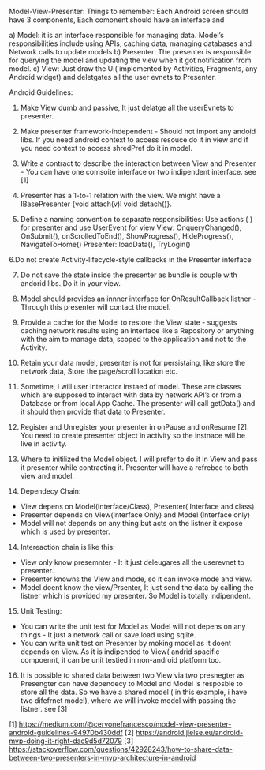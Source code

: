 Model-View-Presenter: Things to remember:
Each Android screen should have 3 components, Each comonent should have an interface and 

a) Model: it is an interface responsible for managing data. Model’s responsibilities include using APIs, caching data, managing databases and Network calls to update models
b) Presenter: The presenter is responsible for querying the model and updating the view when it got notification from model.
c) View: Just draw the UI( implemented by Activities, Fragments, any Android widget) and deletgates all the user evnets to Presenter.

Android Guidelines:

1. Make View dumb and passive, It just delatge all the userEvnets to presenter.

2. Make presenter framework-independent - Should not import any andoid libs. If you need android context to access resouce do it in view and if you need context to access shredPref do it in model.

3. Write a contract to describe the interaction between View and Presenter - You can have one comsoite interface or two indipendent interface. see [1]

4. Presenter has a 1-to-1 relation with the view. We might have a IBasePresenter {void attach(v)l void detach()}.

5. Define a naming convention to separate responsibilities: Use actions (  ) for presenter and use UserEvent for view
View: OnqueryChanged(), OnSubmit(), onScrolledToEnd(), ShowProgress(), HideProgress(), NavigateToHome()
Presenter: loadData(), TryLogin()

6.Do not create Activity-lifecycle-style callbacks in the Presenter interface

7. Do not save the state inside the presenter as bundle is couple with andorid libs. Do it in your view.

8. Model should provides an innner interface for OnResultCallback listner - Through this presenter will contact the model.

9. Provide a cache for the Model to restore the View state - suggests caching network results using an interface like a Repository or anything with the aim to manage data, scoped to the application and not to the Activity.

10. Retain your data model, presenter is not for persistaing, like store the network data, Store the page/scroll location etc.

11. Sometime, I will user Interactor instaed of model. These are classes which are supposed to interact with data by network API’s or from a Database or from local App Cache. The presenter will call getData() and it should then provide that data to Presenter.

12. Register and Unregister your presenter in onPause and onResume [2]. You need to create presenter object in activity so the instnace will be live in activity.

13. Where to initilized the Model object. I will prefer to do it in View and pass it presenter while contracting it. Presenter will have a refrebce to both view and model.

14. Dependecy Chain:
- View depens on Model(Interface/Class), Presenter( Interface and class)
- Presenter depends on View(Interface Only) and Model (Interface only)
- Model will not depends on any thing but acts on the listner it expose which is used by presenter.

14. Intereaction chain is like this:
- View only know presemnter - It it just deleugares all the userevnet to presenter. 
- Presenter knowns the View and mode, so it can invoke mode and view.
- Model doent know the view/Prsenter, It just send the data by calling the listner which is provided my presenter. So Model is totally indipendent.

15. Unit Testing:
- You can write the unit test for Model as Model will not depens on any things - It just a network call or save load using sqlite.
- You can write unit test on Presenter by moking model as It doent depends on View. As it is indipended to View( andrid spacific compoennt, it can be unit testied in non-android platform too.

16. It is possible to shared data between two View via two presnegter as Presengter can have dependecy to Model and Model is resposble to store all the data. So we have a shared model ( in this example, i have two difefrnet model), where we will invoke model with passing the listner. see [3]










[1] https://medium.com/@cervonefrancesco/model-view-presenter-android-guidelines-94970b430ddf
[2] https://android.jlelse.eu/android-mvp-doing-it-right-dac9d5d72079
[3] https://stackoverflow.com/questions/42928243/how-to-share-data-between-two-presenters-in-mvp-architecture-in-android

